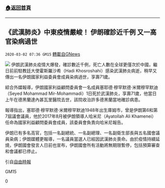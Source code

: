 ###  [:house:返回首頁](https://github.com/ourhimalayas/txt)
---

## 《武漢肺炎》中東疫情嚴峻！ 伊朗確診近千例 又一高官染病過世
`2020-03-02 07:36 GM15` [轉載自GNews](https://gnews.org/zh-hant/129634/)

![](https://s3-ap-northeast-1.amazonaws.com/news.guo.offload.media/wp-content/uploads/2020/03/02073336/phppeDAEI.jpg)
伊朗武漢肺炎疫情大爆發，確診數近千例，死亡人數在全球更僅次於中國，繼日前前駐教廷大使霍斯羅沙希（Hadi Khosroshahi）感染武漢肺炎病逝，稍早又傳出一名伊朗國家利益委員會成員染病過世，享壽71歲。

綜合外媒報導，伊朗國家利益顧問委員會一名成員塞耶德·穆罕默德·米爾穆罕默迪（Seyed Mohammad Mir-Mohammadi）1日死於武漢肺炎，享壽71歲，他當日上午在德黑蘭達內甚瓦里醫院去世，該院收治許多德黑蘭當地確診病患。

報導指出，塞耶德·穆罕默德·米爾穆罕默迪1948年出生庫姆市，曾是伊朗第6和第7屆議會議員，他於2017年8月被伊朗領導人哈米尼（Ayatollah Ali Khamenei）任命為國家利益顧問委員會成員，該委員會負責向哈米尼報告。

伊朗已有多名高官，包括一名副總統、一名副總理、一名副衛生部長與五名國會議員染病；伊朗媒體更報導，一名議員當選人已經因武漢肺炎喪命。由於疫情持續延燒，伊朗國會發言人日前也宣布，伊朗國會所有活動將無期限暫停，包括預算審查和會議都已停止。

引自[自由時報](https://news.ltn.com.tw/news/world/breakingnews/3085910)

GM15

0
